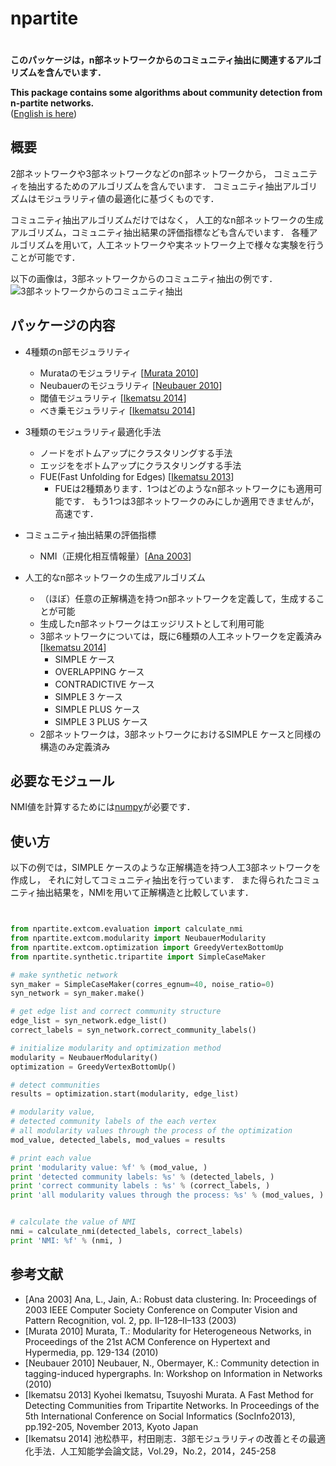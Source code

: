 # npartite
　  
**このパッケージは，n部ネットワークからのコミュニティ抽出に関連するアルゴリズムを含んでいます．**  

**This package contains some algorithms about community detection from n-partite networks.**  
([English is here](https://github.com/ike002jp/npartite/blob/master/README_en.md))

## 概要
2部ネットワークや3部ネットワークなどのn部ネットワークから，
コミュニティを抽出するためのアルゴリズムを含んでいます．
コミュニティ抽出アルゴリズムはモジュラリティ値の最適化に基づくものです．

コミュニティ抽出アルゴリズムだけではなく，
人工的なn部ネットワークの生成アルゴリズム，コミュニティ抽出結果の評価指標なども含んでいます．
各種アルゴリズムを用いて，人工ネットワークや実ネットワーク上で様々な実験を行うことが可能です．

以下の画像は，3部ネットワークからのコミュニティ抽出の例です．
![3部ネットワークからのコミュニティ抽出](https://raw2.github.com/ike002jp/npartite/master/community.png  "3部ネットワークからのコミュニティ抽出")

## パッケージの内容

* 4種類のn部モジュラリティ
    * Murataのモジュラリティ \[[Murata 2010](#Murata2010)\]
    * Neubauerのモジュラリティ \[[Neubauer 2010](#Neubauer2010)\]
    * 閾値モジュラリティ \[[Ikematsu 2014](#Ikematsu2014)\]
    * べき乗モジュラリティ \[[Ikematsu 2014](#Ikematsu2014)\]

* 3種類のモジュラリティ最適化手法
    * ノードをボトムアップにクラスタリングする手法
    * エッジををボトムアップにクラスタリングする手法
    * FUE(Fast Unfolding for Edges) \[[Ikematsu 2013](#Ikematsu2013)\]
        * FUEは2種類あります．1つはどのようなn部ネットワークにも適用可能です．
          もう1つは3部ネットワークのみにしか適用できませんが，高速です．

* コミュニティ抽出結果の評価指標
    * NMI（正規化相互情報量）\[[Ana 2003](#Ana2003)\]

* 人工的なn部ネットワークの生成アルゴリズム
    * （ほぼ）任意の正解構造を持つn部ネットワークを定義して，生成することが可能
    * 生成したn部ネットワークはエッジリストとして利用可能
    * 3部ネットワークについては，既に6種類の人工ネットワークを定義済み \[[Ikematsu 2014](#Ikematsu2014)\]
        * SIMPLE ケース
        * OVERLAPPING ケース
        * CONTRADICTIVE ケース
        * SIMPLE 3 ケース
        * SIMPLE PLUS ケース
        * SIMPLE 3 PLUS ケース
    * 2部ネットワークは，3部ネットワークにおけるSIMPLE ケースと同様の構造のみ定義済み

## 必要なモジュール
NMI値を計算するためには[numpy](http://www.numpy.org/)が必要です．

## 使い方
以下の例では，SIMPLE ケースのような正解構造を持つ人工3部ネットワークを作成し，
それに対してコミュニティ抽出を行っています．
また得られたコミュニティ抽出結果を，NMIを用いて正解構造と比較しています．

```python


from npartite.extcom.evaluation import calculate_nmi
from npartite.extcom.modularity import NeubauerModularity
from npartite.extcom.optimization import GreedyVertexBottomUp
from npartite.synthetic.tripartite import SimpleCaseMaker

# make synthetic network
syn_maker = SimpleCaseMaker(corres_egnum=40, noise_ratio=0)
syn_network = syn_maker.make()

# get edge list and correct community structure
edge_list = syn_network.edge_list()
correct_labels = syn_network.correct_community_labels()

# initialize modularity and optimization method
modularity = NeubauerModularity()
optimization = GreedyVertexBottomUp()

# detect communities
results = optimization.start(modularity, edge_list)

# modularity value, 
# detected community labels of the each vertex
# all modularity values through the process of the optimization 
mod_value, detected_labels, mod_values = results

# print each value
print 'modularity value: %f' % (mod_value, )
print 'detected community labels: %s' % (detected_labels, )
print 'correct community labels : %s' % (correct_labels, )
print 'all modularity values through the process: %s' % (mod_values, )


# calculate the value of NMI
nmi = calculate_nmi(detected_labels, correct_labels)
print 'NMI: %f' % (nmi, )

```

## 参考文献
* <a name="Ana2003"></a> \[Ana 2003\] Ana, L., Jain, A.: Robust data clustering. In: Proceedings of 2003 IEEE Computer Society Conference on Computer Vision and Pattern Recognition, vol. 2, pp. II–128–II–133 (2003)
* <a name="Murata2010"></a> \[Murata 2010\] Murata, T.: Modularity for Heterogeneous Networks, in Proceedings of the 21st ACM Conference on Hypertext and Hypermedia, pp. 129-134 (2010)
* <a name="Neubauer2010"></a> \[Neubauer 2010\] Neubauer, N., Obermayer, K.: Community detection in tagging-induced hypergraphs. In: Workshop on Information in Networks (2010)
* <a name="Ikematsu2013"></a> \[Ikematsu 2013\] Kyohei Ikematsu, Tsuyoshi Murata. A Fast Method for Detecting Communities from Tripartite Networks.  In Proceedings of the 5th International Conference on Social Informatics (SocInfo2013), pp.192-205, November 2013, Kyoto Japan
* <a name="Ikematsu2014"></a> \[Ikematsu 2014\] 池松恭平，村田剛志．3部モジュラリティの改善とその最適化手法．人工知能学会論文誌，Vol.29，No.2，2014，245-258


